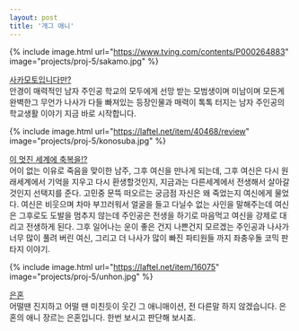 ```yaml
---
layout: post
title: '개그 애니'
---
```


{% include image.html url="https://www.tving.com/contents/P000264883" image="projects/proj-5/sakamo.jpg" %}

[사카모토입니다만?](#)<br>
안경이 매력적인 남자 주인공 학교의 모두에게 선망 받는 모범생이며 미남이며 모든게 완벽한그 무언가 나사가 다들 빠져있는 등장인물과 매력이 톡톡 터지는 남자 주인공의 학교생활 이야기 지금 바로 시작합니다.

{% include image.html url="https://laftel.net/item/40468/review" image="projects/proj-5/konosuba.jpg" %}

[이 멋진 세계에 축복을!?](#)<br>
어이 없는 이유로 죽음을 맞이한 남주, 그후 여신을 만나게 되는데, 그후 여신은 다시 원래세계에서 기억을 지우고 다시 환생할것인지, 지금과는 다른세계에서 전생해서 살아갈 것인지 선택지를 준다. 고민중 문뜩 떠오르는 궁금점 자신은 왜 죽었는지 여신에게 물었다. 여신은 비웃으며 차마 부끄러워서 얼굴을 들고 다닐수 없는 사인을 말해주는데 여신은 그후로도 도발을 멈추지 않는데 주인공은 전생을 하기로 마음먹고 여신을 강제로 대리고 전생하게 된다. 그후 일어나는 운이 좋은 건지 나쁜건지 모르겠는 주인공과 나사가 너무 많이 풀려 버린 여신, 그리고 더 나사가 많이 빠진 파티원들 까지 좌충우돌 코믹 판타지 이야기.

{% include image.html url="https://laftel.net/item/16075" image="projects/proj-5/unhon.jpg" %}

[은혼](#)<br>
어떨땐 진지하고 어떨 땐 미친듯이 웃긴 그 애니매이션, 전 다른말 하지 않겠습니다. 은혼의 애니 장르는 은혼입니다. 한번 보시고 판단해 보시죠.


